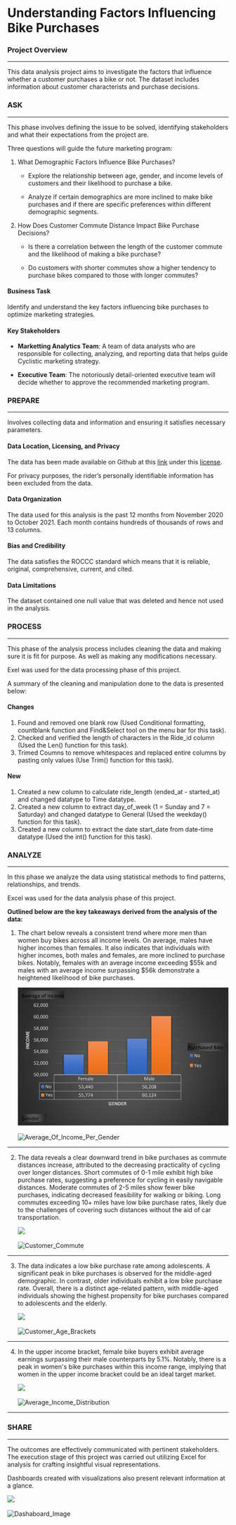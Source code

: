 # Understanding Factors Influencing Bike Purchases

### Project Overview
---
This data analysis project aims to investigate the factors that influence whether a customer purchases a bike or not. The dataset includes information about customer characterists and purchase decisions.


### **ASK**
---
This phase involves defining the issue to be solved, identifying stakeholders and what their expectations from the project are.

Three questions will guide the future marketing program:

1. What Demographic Factors Influence Bike Purchases?
   
    - Explore the relationship between age, gender, and income levels of customers and their likelihood to purchase a bike.
  
    - Analyze if certain demographics are more inclined to make bike purchases and if there are specific preferences within different demographic segments.
  
3. How Does Customer Commute Distance Impact Bike Purchase Decisions?

   - Is there a correlation between the length of the customer commute and the likelihood of making a bike purchase?
     
   - Do customers with shorter commutes show a higher tendency to purchase bikes compared to those with longer commutes?

#### Business Task
Identify and understand the key factors influencing bike purchases to optimize marketing strategies.

#### Key Stakeholders
- **Marketting Analytics Team**: A team of data analysts who are responsible for collecting, analyzing, and reporting data that helps guide Cyclistic marketing strategy.
  
- **Executive Team**: The notoriously detail-oriented executive team will decide whether to approve the recommended marketing program.
  

### **PREPARE**
---
Involves collecting data and information and ensuring it satisfies necessary parameters.

#### Data Location, Licensing, and Privacy
The data has been made available on Github at this [link](https://github.com/AlexTheAnalyst/Excel-Tutorial/blob/main/Excel%20Project%20Dataset.xlsx) under this [license](). 

For privacy purposes, the rider’s personally identifiable information has been excluded from the data.

#### Data Organization
The data used for this analysis is the past 12 months from November 2020 to October 2021. Each month contains hundreds of thousands of rows and 13 columns.

#### Bias and Credibility
The data satisfies the ROCCC standard which means that it is reliable, original, comprehensive, current, and cited.

#### Data Limitations
The dataset contained one null value that was deleted and hence not used in the analysis.


### PROCESS
---
This phase of the analysis process includes cleaning the data and making sure it is fit for purpose. As well as making any modifications necessary.

Exel was used for the data processing phase of this project.

A summary of the cleaning and manipulation done to the data is presented below:

#### Changes
1. Found and removed one blank row (Used Conditional formatting, countblank function and Find&Select tool on the menu bar for this task).
2. Checked and verified the length of characters in the Ride_id column (Used the Len() function for this task).
4. Trimed Coumns to remove whitespaces and replaced entire columns by pasting only values (Use Trim() function for this task).

#### New
1. Created a new column to calculate ride_length (ended_at - started_at) and changed datatype to Time datatype.
2. Created a new column to extract day_of_week (1 = Sunday and 7 = Saturday) and changed datatype to General (Used the weekday() function for this task).
3. Created a new column to extract the date start_date from date-time datatype (Used the int() function for this task).


### **ANALYZE**
---
In this phase we analyze the data using statistical methods to find patterns, relationships, and trends.

Excel was used for the data analysis phase of this project.

**Outlined below are the key takeaways derived from the analysis of the data:**

1. The chart below reveals a consistent trend where more men than women buy bikes across all income levels. On average, males have higher incomes than females. It also indicates that individuals with higher incomes, both males and females, are more inclined to purchase bikes. Notably, females with an average income exceeding $55k and males with an average income surpassing $56k demonstrate a heightened likelihood of bike purchases.

   ![](Average_Of_Income.PNG)

   ![Average_Of_Income_Per_Gender](https://github.com/ziraefrimpong1/Excel_Project_1/assets/154938134/5dccff4d-0529-4eb8-8af0-cbf3ef98d48b)

---


2. The data reveals a clear downward trend in bike purchases as commute distances increase, attributed to the decreasing practicality of cycling over longer distances. Short commutes of 0-1 mile exhibit high bike purchase rates, suggesting a preference for cycling in easily navigable distances. Moderate commutes of 2-5 miles show fewer bike purchases, indicating decreased feasibility for walking or biking. Long commutes exceeding 10+ miles have low bike purchase rates, likely due to the challenges of covering such distances without the aid of car transportation.
   
      ![](Customer_Commute)

      ![Customer_Commute](https://github.com/ziraefrimpong1/Excel_Project_1/assets/154938134/5838b796-db77-4c5b-9816-ebcc88835878)

---

3. The data indicates a low bike purchase rate among adolescents. A significant peak in bike purchases is observed for the middle-aged demographic. In contrast, older individuals exhibit a low bike purchase rate. Overall, there is a distinct age-related pattern, with middle-aged individuals showing the highest propensity for bike purchases compared to adolescents and the elderly.

      ![](Customer_Age_Brackets)

      ![Customer_Age_Brackets](https://github.com/ziraefrimpong1/Excel_Project_1/assets/154938134/765278be-9460-4373-8bd8-84cdf6625108)

---

4. In the upper income bracket, female bike buyers exhibit average earnings surpassing their male counterparts by 5.1%. Notably, there is a peak in women's bike purchases within this income range, implying that women in the upper income bracket could be an ideal target market.


      ![](Average_Income_Distribution)

      ![Average_Income_Distribution](https://github.com/ziraefrimpong1/Excel_Project_1/assets/154938134/8c824786-9c75-490a-88be-8ad122c003f2)

---

### **SHARE**
---
The outcomes are effectively communicated with pertinent stakeholders. The execution stage of this project was carried out utilizing Excel for analysis for crafting insightful visual representations.

Dashboards created with visualizations also present relevant information at a glance.

![](Dashboard_Image.PNG)

![Dashaboard_Image](https://github.com/ziraefrimpong1/Excel_Project_1/assets/154938134/fa59d23a-f5bf-4943-951c-17d7c6c4eada)














